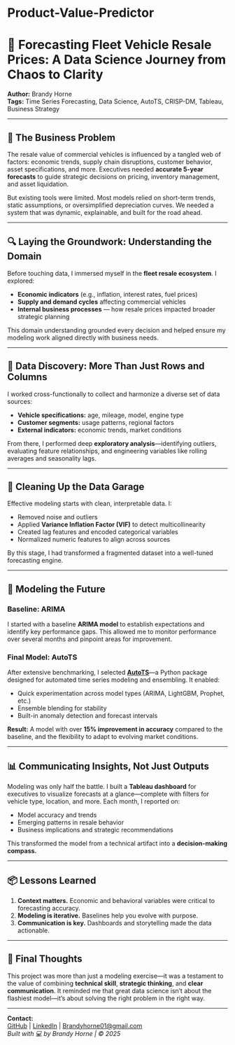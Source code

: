 # Product-Value-Predictor
# 🚛 Forecasting Fleet Vehicle Resale Prices: A Data Science Journey from Chaos to Clarity

**Author:** Brandy Horne  
**Tags:** Time Series Forecasting, Data Science, AutoTS, CRISP-DM, Tableau, Business Strategy

---

## 🎯 The Business Problem

The resale value of commercial vehicles is influenced by a tangled web of factors: economic trends, supply chain disruptions, customer behavior, asset specifications, and more. Executives needed **accurate 5-year forecasts** to guide strategic decisions on pricing, inventory management, and asset liquidation.

But existing tools were limited. Most models relied on short-term trends, static assumptions, or oversimplified depreciation curves. We needed a system that was dynamic, explainable, and built for the road ahead.

---

## 🔍 Laying the Groundwork: Understanding the Domain

Before touching data, I immersed myself in the **fleet resale ecosystem**. I explored:

- **Economic indicators** (e.g., inflation, interest rates, fuel prices)
- **Supply and demand cycles** affecting commercial vehicles
- **Internal business processes** — how resale prices impacted broader strategic planning

This domain understanding grounded every decision and helped ensure my modeling work aligned directly with business needs.

---

## 🧠 Data Discovery: More Than Just Rows and Columns

I worked cross-functionally to collect and harmonize a diverse set of data sources:

- **Vehicle specifications:** age, mileage, model, engine type
- **Customer segments:** usage patterns, regional factors
- **External indicators:** economic trends, market conditions

From there, I performed deep **exploratory analysis**—identifying outliers, evaluating feature relationships, and engineering variables like rolling averages and seasonality lags.

---

## 🧹 Cleaning Up the Data Garage

Effective modeling starts with clean, interpretable data. I:

- Removed noise and outliers
- Applied **Variance Inflation Factor (VIF)** to detect multicollinearity
- Created lag features and encoded categorical variables
- Normalized numeric features to align across sources

By this stage, I had transformed a fragmented dataset into a well-tuned forecasting engine.

---

## 🤖 Modeling the Future

### Baseline: ARIMA
I started with a baseline **ARIMA model** to establish expectations and identify key performance gaps. This allowed me to monitor performance over several months and pinpoint areas for improvement.

### Final Model: AutoTS
After extensive benchmarking, I selected **[AutoTS](https://github.com/winedarksea/AutoTS)**—a Python package designed for automated time series modeling and ensembling. It enabled:

- Quick experimentation across model types (ARIMA, LightGBM, Prophet, etc.)
- Ensemble blending for stability
- Built-in anomaly detection and forecast intervals

**Result:** A model with over **15% improvement in accuracy** compared to the baseline, and the flexibility to adapt to evolving market conditions.

---

## 📊 Communicating Insights, Not Just Outputs

Modeling was only half the battle. I built a **Tableau dashboard** for executives to visualize forecasts at a glance—complete with filters for vehicle type, location, and more. Each month, I reported on:

- Model accuracy and trends
- Emerging patterns in resale behavior
- Business implications and strategic recommendations

This transformed the model from a technical artifact into a **decision-making compass.**

---

## 📦 Lessons Learned

1. **Context matters.** Economic and behavioral variables were critical to forecasting accuracy.
2. **Modeling is iterative.** Baselines help you evolve with purpose.
3. **Communication is key.** Dashboards and storytelling made the data actionable.

---

## 🧠 Final Thoughts

This project was more than just a modeling exercise—it was a testament to the value of combining **technical skill**, **strategic thinking**, and **clear communication**. It reminded me that great data science isn’t about the flashiest model—it’s about solving the right problem in the right way.

---

**Contact:**  
[GitHub](https://github.com/brandyanalytics) | [LinkedIn](https://linkedin.com/in/brandyhorne01) | Brandyhorne01@gmail.com  
*Built with 💻 by Brandy Horne | © 2025*
